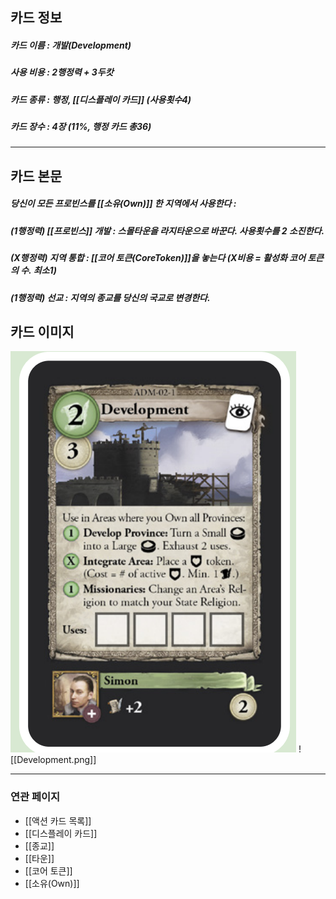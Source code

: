 ## 카드 정보
##### 카드 이름 : 개발(Development)
##### 사용 비용 : 2행정력 + 3두캇
##### 카드 종류 : 행정,  [[디스플레이 카드]] (사용횟수4)
##### 카드 장수 : 4장 (11%, 행정 카드 총36)
---
## 카드 본문
##### 당신이 모든 프로빈스를 **[[소유(Own)]]** 한 지역에서 사용한다 : 
##### (1행정력) [[프로빈스]] 개발 : 스몰타운을 라지타운으로 바꾼다.  사용횟수를 2 소진한다.
##### (X행정력)  지역 통합 : [[코어 토큰(CoreToken)]]을 놓는다 (X비용 = 활성화 코어 토큰의 수. 최소1)
##### (1행정력) 선교 : 지역의 종교를 당신의 국교로 변경한다.


## 카드 이미지
<img src="\Assets\Development.png"/>
![[Development.png]]

--- 

### 연관 페이지
- [[액션 카드 목록]]
- [[디스플레이 카드]]
- [[종교]]
- [[타운]]
- [[코어 토큰]]
- [[소유(Own)]]
